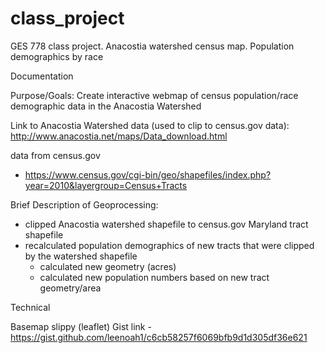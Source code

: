 # class_project
GES 778 class project.  Anacostia watershed census map. Population demographics by race


Documentation

Purpose/Goals: Create interactive webmap of census population/race demographic data in the Anacostia Watershed

Link to Anacostia Watershed data (used to clip to census.gov data): http://www.anacostia.net/maps/Data_download.html

data from census.gov
- https://www.census.gov/cgi-bin/geo/shapefiles/index.php?year=2010&layergroup=Census+Tracts

Brief Description of Geoprocessing:
- clipped Anacostia watershed shapefile to census.gov Maryland tract shapefile
- recalculated population demographics of new tracts that were clipped by the watershed shapefile 
    - calculated new geometry (acres)
    - calculated new population numbers based on new tract geometry/area
    
    
Technical

Basemap slippy (leaflet) Gist link  - https://gist.github.com/leenoah1/c6cb58257f6069bfb9d1d305df36e621

